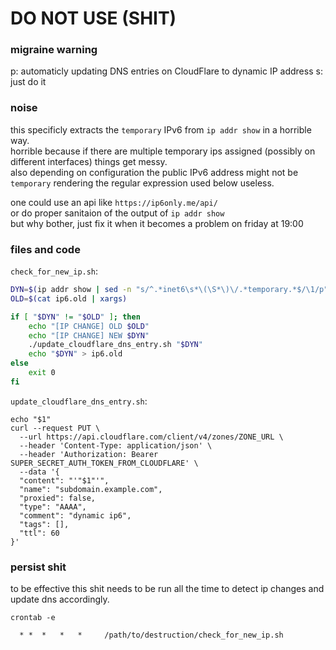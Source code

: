 # DO NOT USE (SHIT)
### migraine warning

p: automaticly updating DNS entries on CloudFlare to dynamic IP address
s: just do it

### noise

this specificly extracts the `temporary` IPv6 from `ip addr show` in a horrible way.<br>
horrible because if there are multiple temporary ips assigned (possibly on different interfaces) things get messy.<br>
also depending on configuration the public IPv6 address might not be `temporary` rendering the regular expression used below useless.

one could use an api like `https://ip6only.me/api/`<br>
or do proper sanitaion of the output of `ip addr show`<br>
but why bother, just fix it when it becomes a problem on friday at 19:00 

### files and code

`check_for_new_ip.sh`:
``` bash
DYN=$(ip addr show | sed -n "s/^.*inet6\s*\(\S*\)\/.*temporary.*$/\1/p" | xargs)
OLD=$(cat ip6.old | xargs)

if [ "$DYN" != "$OLD" ]; then
    echo "[IP CHANGE] OLD $OLD"
    echo "[IP CHANGE] NEW $DYN"
    ./update_cloudflare_dns_entry.sh "$DYN"
    echo "$DYN" > ip6.old
else
    exit 0
fi
```

`update_cloudflare_dns_entry.sh`:
```
echo "$1"
curl --request PUT \
  --url https://api.cloudflare.com/client/v4/zones/ZONE_URL \
  --header 'Content-Type: application/json' \
  --header 'Authorization: Bearer SUPER_SECRET_AUTH_TOKEN_FROM_CLOUDFLARE' \
  --data '{
  "content": "'"$1"'",
  "name": "subdomain.example.com",
  "proxied": false,
  "type": "AAAA",
  "comment": "dynamic ip6",
  "tags": [],
  "ttl": 60
}'
```

### persist shit

to be effective this shit needs to be run all the time to detect ip changes and update dns accordingly.

`crontab -e`

`  * *  *   *   *     /path/to/destruction/check_for_new_ip.sh`
